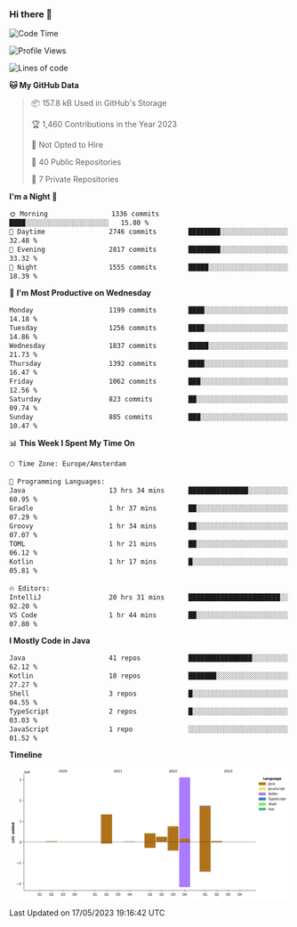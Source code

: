 ### Hi there 👋


<!--START_SECTION:waka-->
![Code Time](http://img.shields.io/badge/Code%20Time-3%2C214%20hrs%2052%20mins-blue)

![Profile Views](http://img.shields.io/badge/Profile%20Views-3-blue)

![Lines of code](https://img.shields.io/badge/From%20Hello%20World%20I%27ve%20Written-7.7%20million%20lines%20of%20code-blue)

**🐱 My GitHub Data** 

> 📦 157.8 kB Used in GitHub's Storage 
 > 
> 🏆 1,460 Contributions in the Year 2023
 > 
> 🚫 Not Opted to Hire
 > 
> 📜 40 Public Repositories 
 > 
> 🔑 7 Private Repositories 
 > 
**I'm a Night 🦉** 

```text
🌞 Morning                1336 commits        ████░░░░░░░░░░░░░░░░░░░░░   15.80 % 
🌆 Daytime                2746 commits        ████████░░░░░░░░░░░░░░░░░   32.48 % 
🌃 Evening                2817 commits        ████████░░░░░░░░░░░░░░░░░   33.32 % 
🌙 Night                  1555 commits        █████░░░░░░░░░░░░░░░░░░░░   18.39 % 
```
📅 **I'm Most Productive on Wednesday** 

```text
Monday                   1199 commits        ████░░░░░░░░░░░░░░░░░░░░░   14.18 % 
Tuesday                  1256 commits        ████░░░░░░░░░░░░░░░░░░░░░   14.86 % 
Wednesday                1837 commits        █████░░░░░░░░░░░░░░░░░░░░   21.73 % 
Thursday                 1392 commits        ████░░░░░░░░░░░░░░░░░░░░░   16.47 % 
Friday                   1062 commits        ███░░░░░░░░░░░░░░░░░░░░░░   12.56 % 
Saturday                 823 commits         ██░░░░░░░░░░░░░░░░░░░░░░░   09.74 % 
Sunday                   885 commits         ███░░░░░░░░░░░░░░░░░░░░░░   10.47 % 
```


📊 **This Week I Spent My Time On** 

```text
🕑︎ Time Zone: Europe/Amsterdam

💬 Programming Languages: 
Java                     13 hrs 34 mins      ███████████████░░░░░░░░░░   60.95 % 
Gradle                   1 hr 37 mins        ██░░░░░░░░░░░░░░░░░░░░░░░   07.29 % 
Groovy                   1 hr 34 mins        ██░░░░░░░░░░░░░░░░░░░░░░░   07.07 % 
TOML                     1 hr 21 mins        ██░░░░░░░░░░░░░░░░░░░░░░░   06.12 % 
Kotlin                   1 hr 17 mins        █░░░░░░░░░░░░░░░░░░░░░░░░   05.81 % 

🔥 Editors: 
IntelliJ                 20 hrs 31 mins      ███████████████████████░░   92.20 % 
VS Code                  1 hr 44 mins        ██░░░░░░░░░░░░░░░░░░░░░░░   07.80 % 
```

**I Mostly Code in Java** 

```text
Java                     41 repos            ████████████████░░░░░░░░░   62.12 % 
Kotlin                   18 repos            ███████░░░░░░░░░░░░░░░░░░   27.27 % 
Shell                    3 repos             █░░░░░░░░░░░░░░░░░░░░░░░░   04.55 % 
TypeScript               2 repos             █░░░░░░░░░░░░░░░░░░░░░░░░   03.03 % 
JavaScript               1 repo              ░░░░░░░░░░░░░░░░░░░░░░░░░   01.52 % 
```



**Timeline**

![Lines of Code chart](https://raw.githubusercontent.com/powercasgamer/powercasgamer/master/assets/bar_graph.png)


 Last Updated on 17/05/2023 19:16:42 UTC
<!--END_SECTION:waka-->
